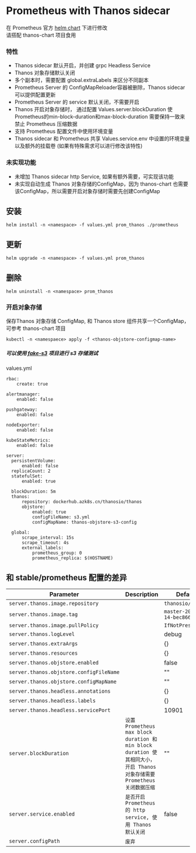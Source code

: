 # Prometheus with Thanos sidecar
在 Prometheus 官方 [helm chart](https://github.com/helm/charts/tree/master/stable/prometheus) 下进行修改  
请搭配 thanos-chart 项目食用

### 特性
- Thanos sidecar 默认开启，并创建 grpc Headless Service
- Thanos 对象存储默认关闭
- 多个副本时，需要配置 global.extraLabels 来区分不同副本
- Prometheus Server 的 ConfigMapReloader容器被删除，Thanos sidecar 可以提供配置更新
- Prometheus Server 的 service 默认关闭，不需要开启
- Thanos 开启对象存储时， 通过配置 Values.server.blockDuration 使 Prometheus的min-block-duration和max-block-duration 需要保持一致来禁止 Prometheus 压缩数据
- 支持 Prometheus 配置文件中使用环境变量
-  Thanos sidecar 和 Prometheus 共享 Values.service.env 中设置的环境变量以及额外的挂载卷 (如果有特殊需求可以进行修改该特性)

### 未实现功能
- 未增加 Thanos sidecar http Service, 如果有额外需要，可实现该功能
- 未实现自动生成 Thanos 对象存储的ConfigMap，因为 thanos-chart 也需要该ConfigMap，所以需要开启对象存储时需要先创建ConfigMap


## 安装

```
helm install -n <namespace> -f values.yml prom_thanos ./prometheus
```
## 更新

```
helm upgrade -n <namespace> -f values.yml prom_thanos
```
## 删除

```
helm uninstall -n <namespace> prom_thanos
```

### 开启对象存储
保存Thanos 对象存储 ConfigMap, 和 Thanos store 组件共享一个ConfigMap， 可参考 thanos-chart 项目
```
kubectl -n <namespaece> apply -f <thanos-objstore-configmap-name> 
```
##### 可以使用 [fake-s3](https://github.com/jubos/fake-s3) 项目进行 s3 存储测试

values.yml

```
rbac:
    create: true

alertmanager:
    enabled: false

pushgateway:
    enabled: false

nodeExporter:
    enabled: false

kubeStateMetrics:
    enabled: false

server:
  persistentVolume:
      enabled: false
  replicaCount: 2
  statefulSet:
      enabled: true

  blockDuration: 5m
  thanos:
      repository: dockerhub.azk8s.cn/thanosio/thanos
      objstore:
          enabled: true
          configFileName: s3.yml
          configMapName: thanos-objstore-s3-config

  global:
      scrape_interval: 15s
      scrape_timeout: 4s
      external_labels:
          prometheus_group: 0
          prometheus_replica: $(HOSTNAME)
```

## 和 stable/prometheus 配置的差异

Parameter | Description | Default
--------- | ----------- | -------
`server.thanos.image.repository` | | `thanosio/thanos`
`server.thanos.image.tag` | | `master-2019-12-14-bec86666`
`server.thanos.image.pullPolicy` | | `IfNotPresent`
`server.thanos.logLevel`| | debug
`server.thanos.extraArgs` | | {}
`server.thanos.resources` | | {}
`server.thanos.objstore.enabled` | | false
`server.thanos.objstore.configFileName` | | ""
`server.thanos.objstore.configMapName` | | ""
`server.thanos.headless.annotations` | | {}
`server.thanos.headless.labels` | | {}
`server.thanos.headless.servicePort` | | 10901
`server.blockDuration` | `设置 Prometheus max block duration 和 min block duration 使其相同大小， 开启 Thanos 对象存储需要Prometheus 关闭数据压缩` | ""
`server.service.enabled` | `是否开启 Prometheus 的 http service, 使用 Thanos 默认关闭` | false
`server.configPath` | `废弃` |
